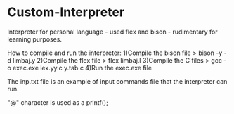 # Custom-Interpreter
Interpreter for personal language - used flex and bison - rudimentary for learning purposes.

How to compile and run the interpreter:
1)Compile the bison file > bison -y -d limbaj.y
2)Compile the flex file > flex limbaj.l
3)Compile the C files > gcc -o exec.exe lex.yy.c y.tab.c
4)Run the exec.exe file 

The inp.txt file is an example of input commands file that the interpreter can run.

"@" character is used as a printf();
